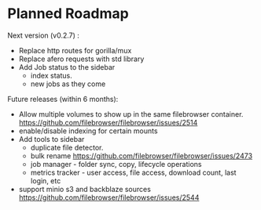 # Planned Roadmap

Next version (v0.2.7) :

- Replace http routes for gorilla/mux
- Replace afero requests with std library
- Add Job status to the sidebar
  - index status.
  - new jobs as they come

Future releases (within 6 months):

 - Allow multiple volumes to show up in the same filebrowser container. https://github.com/filebrowser/filebrowser/issues/2514
 - enable/disable indexing for certain mounts
 - Add tools to sidebar
   - duplicate file detector.
   - bulk rename https://github.com/filebrowser/filebrowser/issues/2473
   - job manager - folder sync, copy, lifecycle operations
   - metrics tracker - user access, file access, download count, last login, etc
 - support minio s3 and backblaze sources https://github.com/filebrowser/filebrowser/issues/2544